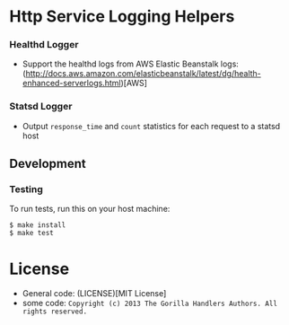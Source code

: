 # Http Service Logging Helpers

### Healthd Logger

- Support the healthd logs from AWS Elastic Beanstalk logs: (http://docs.aws.amazon.com/elasticbeanstalk/latest/dg/health-enhanced-serverlogs.html)[AWS]

### Statsd Logger

- Output `response_time` and `count` statistics for each request to a statsd host

## Development

### Testing
To run tests, run this on your host machine:

```
$ make install
$ make test
```

# License

- General code: (LICENSE)[MIT License]
- some code: `Copyright (c) 2013 The Gorilla Handlers Authors. All rights reserved.`
